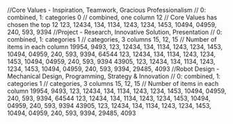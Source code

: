 //Core Values - Inspiration, Teamwork, Gracious Professionalism
// 0: combined, 1: categories
0 // combined, one column
12 // Core Values has chosen the top 12
123, 12434, 134, 1134, 1243, 1234, 1453, 10494, 04959, 240, 593, 9394
//Project - Research, Innovative Solution, Presentation
// 0: combined, 1: categories
1 // categories, 3 columns
15, 12, 15 // Number of items in each column
19954, 9493, 123, 12434, 134, 1134, 1243, 1234, 1453, 10494, 04959, 240, 593, 9394, 64544
123, 12434, 134, 1134, 1243, 1234, 1453, 10494, 04959, 240, 593, 9394
43905, 123, 12434, 134, 1134, 1243, 1234, 1453, 10494, 04959, 240, 593, 9394, 29485, 4093
//Robot Design - Mechanical Design, Programming, Strategy & Innovation
// 0: combined, 1: categories
1 // categories, 3 columns
15, 12, 15 // Number of items in each column
19954, 9493, 123, 12434, 134, 1134, 1243, 1234, 1453, 10494, 04959, 240, 593, 9394, 64544
123, 12434, 134, 1134, 1243, 1234, 1453, 10494, 04959, 240, 593, 9394
43905, 123, 12434, 134, 1134, 1243, 1234, 1453, 10494, 04959, 240, 593, 9394, 29485, 4093
